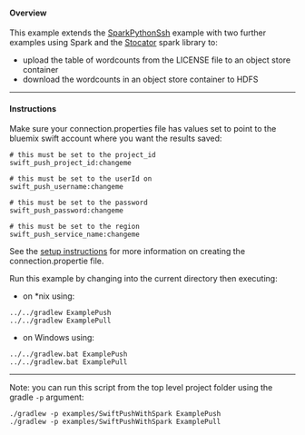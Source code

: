 #### Overview

This example extends the [SparkPythonSsh](./SparkPythonSsh) example with two further examples using Spark and the  [Stocator](https://github.com/SparkTC/stocator) spark library to:

- upload the table of wordcounts from the LICENSE file to an object store container
- download the wordcounts in an object store container to HDFS


*********************************************************************
#### Instructions

Make sure your connection.properties file has values set to point to the bluemix swift account where you want the results saved:

```
# this must be set to the project_id
swift_push_project_id:changeme

# this must be set to the userId on
swift_push_username:changeme

# this must be set to the password
swift_push_password:changeme

# this must be set to the region
swift_push_service_name:changeme
```

See the [setup instructions](https://github.com/snowch/biginsight-examples) for more information on creating the connection.propertie file.

Run this example by changing into the current directory then executing:

- on *nix using:

```
../../gradlew ExamplePush
../../gradlew ExamplePull
```

- on Windows using:

```
../../gradlew.bat ExamplePush
../../gradlew.bat ExamplePull
```

*********************************************************************

Note: you can run this script from the top level project folder using the gradle `-p` argument:

```
./gradlew -p examples/SwiftPushWithSpark ExamplePush
./gradlew -p examples/SwiftPushWithSpark ExamplePull
```
